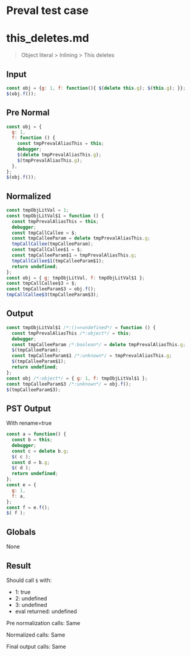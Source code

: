 # Preval test case

# this_deletes.md

> Object literal > Inlining > This deletes
>
>

## Input

`````js filename=intro
const obj = {g: 1, f: function(){ $(delete this.g); $(this.g); }};
$(obj.f());
`````

## Pre Normal


`````js filename=intro
const obj = {
  g: 1,
  f: function () {
    const tmpPrevalAliasThis = this;
    debugger;
    $(delete tmpPrevalAliasThis.g);
    $(tmpPrevalAliasThis.g);
  },
};
$(obj.f());
`````

## Normalized


`````js filename=intro
const tmpObjLitVal = 1;
const tmpObjLitVal$1 = function () {
  const tmpPrevalAliasThis = this;
  debugger;
  const tmpCallCallee = $;
  const tmpCalleeParam = delete tmpPrevalAliasThis.g;
  tmpCallCallee(tmpCalleeParam);
  const tmpCallCallee$1 = $;
  const tmpCalleeParam$1 = tmpPrevalAliasThis.g;
  tmpCallCallee$1(tmpCalleeParam$1);
  return undefined;
};
const obj = { g: tmpObjLitVal, f: tmpObjLitVal$1 };
const tmpCallCallee$3 = $;
const tmpCalleeParam$3 = obj.f();
tmpCallCallee$3(tmpCalleeParam$3);
`````

## Output


`````js filename=intro
const tmpObjLitVal$1 /*:()=>undefined*/ = function () {
  const tmpPrevalAliasThis /*:object*/ = this;
  debugger;
  const tmpCalleeParam /*:boolean*/ = delete tmpPrevalAliasThis.g;
  $(tmpCalleeParam);
  const tmpCalleeParam$1 /*:unknown*/ = tmpPrevalAliasThis.g;
  $(tmpCalleeParam$1);
  return undefined;
};
const obj /*:object*/ = { g: 1, f: tmpObjLitVal$1 };
const tmpCalleeParam$3 /*:unknown*/ = obj.f();
$(tmpCalleeParam$3);
`````

## PST Output

With rename=true

`````js filename=intro
const a = function() {
  const b = this;
  debugger;
  const c = delete b.g;
  $( c );
  const d = b.g;
  $( d );
  return undefined;
};
const e = {
  g: 1,
  f: a,
};
const f = e.f();
$( f );
`````

## Globals

None

## Result

Should call `$` with:
 - 1: true
 - 2: undefined
 - 3: undefined
 - eval returned: undefined

Pre normalization calls: Same

Normalized calls: Same

Final output calls: Same
